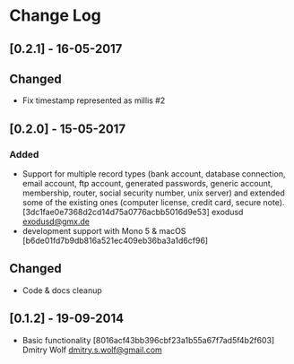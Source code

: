 # Change Log

## [0.2.1] - 16-05-2017
## Changed
- Fix timestamp represented as millis #2

## [0.2.0] - 15-05-2017
### Added
-  Support for multiple record types (bank account, database connection, email account, ftp account, generated passwords, generic account, membership, router, social security number, unix server) and extended some of the existing ones (computer license, credit card, secure note). [3dc1fae0e7368d2cd14d75a0776acbb5016d9e53] exodusd <exodusd@gmx.de>
- development support with Mono 5 & macOS [b6de01fd7b9db816a521ec409eb36ba3a1d6cf96]

## Changed
- Code & docs cleanup

## [0.1.2] - 19-09-2014
- Basic functionality [8016acf43bb396cbf23a1b55a67f7ad5f4b2f603] Dmitry Wolf <dmitry.s.wolf@gmail.com>
